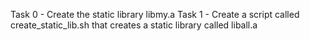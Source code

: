 Task 0 - Create the static library libmy.a
Task 1 - Create a script called create_static_lib.sh that creates a static library called liball.a

